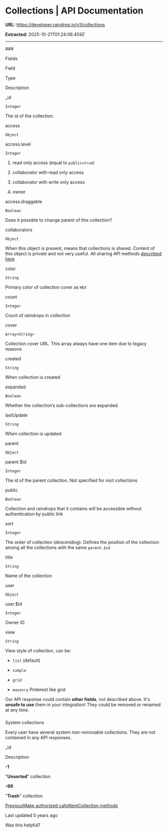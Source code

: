 # Collections | API Documentation

**URL:** https://developer.raindrop.io/v1/collections

**Extracted:** 2025-10-21T01:24:06.459Z

---

<content>
### 

[](#fields)

Fields

Field

Type

Description

\_id

`Integer`

The id of the collection.

access

`Object`

access.level

`Integer`

1.  read only access (equal to `public=true`)
    
2.  collaborator with read only access
    
3.  collaborator with write only access
    
4.  owner
    

access.draggable

`Boolean`

Does it possible to change parent of this collection?

collaborators

`Object`

When this object is present, means that collections is shared. Content of this object is private and not very useful. All sharing API methods [described here](/v1/collections/sharing)

color

`String`

Primary color of collection cover as `HEX`

count

`Integer`

Count of raindrops in collection

cover

`Array<String>`

Collection cover URL. This array always have one item due to legacy reasons

created

`String`

When collection is created

expanded

`Boolean`

Whether the collection’s sub-collections are expanded

lastUpdate

`String`

When collection is updated

parent

`Object`

parent.$id

`Integer`

The id of the parent collection. Not specified for root collections

public

`Boolean`

Collection and raindrops that it contains will be accessible without authentication by public link

sort

`Integer`

The order of collection (descending). Defines the position of the collection among all the collections with the same `parent.$id`

title

`String`

Name of the collection

user

`Object`

user.$id

`Integer`

Owner ID

view

`String`

View style of collection, can be:

-   `list` (default)
    
-   `simple`
    
-   `grid`
    
-   `masonry` Pinterest like grid
    

Our API response could contain **other fields**, not described above. It's **unsafe to use** them in your integration! They could be removed or renamed at any time.

### 

[](#system-collections)

System collections

Every user have several system non-removable collections. They are not contained in any API responses.

\_id

Description

**\-1**

"**Unsorted**" collection

**\-99**

"**Trash**" collection

[PreviousMake authorized calls](/v1/authentication/calls)[NextCollection methods](/v1/collections/methods)

Last updated 5 years ago

Was this helpful?
</content>